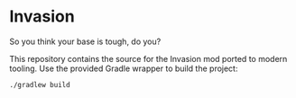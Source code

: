 # Invasion

So you think your base is tough, do you?

This repository contains the source for the Invasion mod ported to modern tooling.
Use the provided Gradle wrapper to build the project:

```bash
./gradlew build
```

